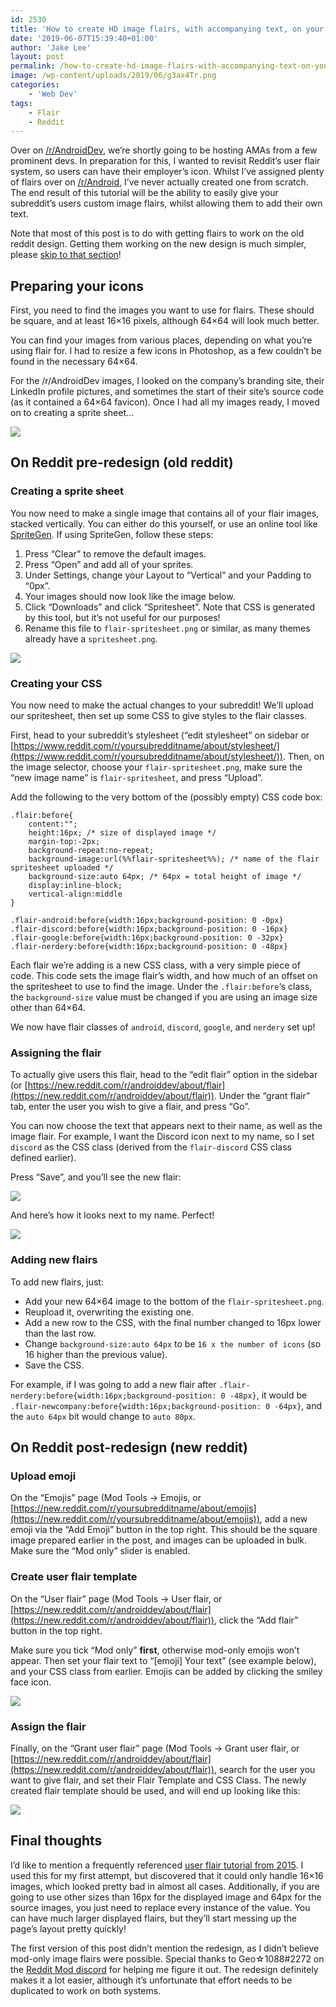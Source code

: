```yaml
---
id: 2530
title: 'How to create HD image flairs, with accompanying text, on your subreddit'
date: '2019-06-07T15:39:40+01:00'
author: 'Jake Lee'
layout: post
permalink: /how-to-create-hd-image-flairs-with-accompanying-text-on-your-subreddit/
image: /wp-content/uploads/2019/06/g3ax4Tr.png
categories:
    - 'Web Dev'
tags:
    - Flair
    - Reddit
---
```


Over on [/r/AndroidDev](http://www.reddit.com/r/androiddev), we’re shortly going to be hosting AMAs from a few prominent devs. In preparation for this, I wanted to revisit Reddit’s user flair system, so users can have their employer’s icon. Whilst I’ve assigned plenty of flairs over on [/r/Android](http://www.reddit.com/r/android), I’ve never actually created one from scratch. The end result of this tutorial will be the ability to easily give your subreddit’s users custom image flairs, whilst allowing them to add their own text.

Note that most of this post is to do with getting flairs to work on the old reddit design. Getting them working on the new design is much simpler, please [skip to that section](#redesign)!

## Preparing your icons

First, you need to find the images you want to use for flairs. These should be square, and at least 16×16 pixels, although 64×64 will look much better.

You can find your images from various places, depending on what you’re using flair for. I had to resize a few icons in Photoshop, as a few couldn’t be found in the necessary 64×64.

For the /r/AndroidDev images, I looked on the company’s branding site, their LinkedIn profile pictures, and sometimes the start of their site’s source code (as it contained a 64×64 favicon). Once I had all my images ready, I moved on to creating a sprite sheet…

[![](/wp-content/uploads/2019/06/ODlJX4O.png)](/wp-content/uploads/2019/06/ODlJX4O.png)

## On Reddit pre-redesign (old reddit)

### Creating a sprite sheet

You now need to make a single image that contains all of your flair images, stacked vertically. You can either do this yourself, or use an online tool like [SpriteGen](https://spritegen.website-performance.org/). If using SpriteGen, follow these steps:

1. Press “Clear” to remove the default images.
2. Press “Open” and add all of your sprites.
3. Under Settings, change your Layout to “Vertical” and your Padding to “0px”.
4. Your images should now look like the image below.
5. Click “Downloads” and click “Spritesheet”. Note that CSS is generated by this tool, but it’s not useful for our purposes!
6. Rename this file to `flair-spritesheet.png` or similar, as many themes already have a `spritesheet.png`.

[![](/wp-content/uploads/2019/06/OWIg1HX.png)](/wp-content/uploads/2019/06/OWIg1HX.png)

### Creating your CSS

You now need to make the actual changes to your subreddit! We’ll upload our spritesheet, then set up some CSS to give styles to the flair classes.

First, head to your subreddit’s stylesheet (“edit stylesheet” on sidebar or [https://www.reddit.com/r/yoursubredditname/about/stylesheet/](https://www.reddit.com/r/yoursubredditname/about/stylesheet/)). Then, on the image selector, choose your `flair-spritesheet.png`, make sure the “new image name” is `flair-spritesheet`, and press “Upload”.

Add the following to the very bottom of the (possibly empty) CSS code box:

```
.flair:before{
    content:"";
    height:16px; /* size of displayed image */
    margin-top:-2px;
    background-repeat:no-repeat;
    background-image:url(%%flair-spritesheet%%); /* name of the flair spritesheet uploaded */
    background-size:auto 64px; /* 64px = total height of image */
    display:inline-block;
    vertical-align:middle
}

.flair-android:before{width:16px;background-position: 0 -0px}
.flair-discord:before{width:16px;background-position: 0 -16px}
.flair-google:before{width:16px;background-position: 0 -32px}
.flair-nerdery:before{width:16px;background-position: 0 -48px}
```

Each flair we’re adding is a new CSS class, with a very simple piece of code. This code sets the image flair’s width, and how much of an offset on the spritesheet to use to find the image. Under the `.flair:before`‘s class, the `background-size` value must be changed if you are using an image size other than 64×64.

We now have flair classes of `android`, `discord`, `google`, and `nerdery` set up!

### Assigning the flair

To actually give users this flair, head to the “edit flair” option in the sidebar (or [https://new.reddit.com/r/androiddev/about/flair](https://new.reddit.com/r/androiddev/about/flair)). Under the “grant flair” tab, enter the user you wish to give a flair, and press “Go”.

You can now choose the text that appears next to their name, as well as the image flair. For example, I want the Discord icon next to my name, so I set `discord` as the CSS class (derived from the `flair-discord` CSS class defined earlier).

Press “Save”, and you’ll see the new flair:

[![](/wp-content/uploads/2019/06/g3ax4Tr.png)](/wp-content/uploads/2019/06/g3ax4Tr.png)

And here’s how it looks next to my name. Perfect!

[![](/wp-content/uploads/2019/06/aw1ZpWY.png)](/wp-content/uploads/2019/06/aw1ZpWY.png)

### Adding new flairs

To add new flairs, just:

- Add your new 64×64 image to the bottom of the `flair-spritesheet.png`.
- Reupload it, overwriting the existing one.
- Add a new row to the CSS, with the final number changed to 16px lower than the last row.
- Change `background-size:auto 64px` to be `16 x the number of icons` (so 16 higher than the previous value).
- Save the CSS.

For example, if I was going to add a new flair after `.flair-nerdery:before{width:16px;background-position: 0 -48px}`, it would be `.flair-newcompany:before{width:16px;background-position: 0 -64px}`, and the `auto 64px` bit would change to `auto 80px`.

## On Reddit post-redesign (new reddit)

### Upload emoji

On the “Emojis” page (Mod Tools -&gt; Emojis, or [https://new.reddit.com/r/yoursubredditname/about/emojis](https://new.reddit.com/r/yoursubredditname/about/emojis)), add a new emoji via the “Add Emoji” button in the top right. This should be the square image prepared earlier in the post, and images can be uploaded in bulk. Make sure the “Mod only” slider is enabled.

### Create user flair template

On the “User flair” page (Mod Tools -&gt; User flair, or [https://new.reddit.com/r/androiddev/about/flair](https://new.reddit.com/r/androiddev/about/flair)), click the “Add flair” button in the top right.

Make sure you tick “Mod only” **first**, otherwise mod-only emojis won’t appear. Then set your flair text to “\[emoji\] Your text” (see example below), and your CSS class from earlier. Emojis can be added by clicking the smiley face icon.

[![](/wp-content/uploads/2019/06/xK1PPIi.png)](/wp-content/uploads/2019/06/xK1PPIi.png)

### Assign the flair

Finally, on the “Grant user flair” page (Mod Tools -&gt; Grant user flair, or [https://new.reddit.com/r/androiddev/about/flair](https://new.reddit.com/r/androiddev/about/flair)), search for the user you want to give flair, and set their Flair Template and CSS Class. The newly created flair template should be used, and will end up looking like this:

[![](/wp-content/uploads/2019/06/CrbrE44.png)](/wp-content/uploads/2019/06/CrbrE44.png)

## Final thoughts

I’d like to mention a frequently referenced [user flair tutorial from 2015](https://www.reddit.com/r/csshelp/wiki/userflair). I used this for my first attempt, but discovered that it could only handle 16×16 images, which looked pretty bad in almost all cases. Additionally, if you are going to use other sizes than 16px for the displayed image and 64px for the source images, you just need to replace every instance of the value. You can have much larger displayed flairs, but they’ll start messing up the page’s layout pretty quickly!

The first version of this post didn’t mention the redesign, as I didn’t believe mod-only image flairs were possible. Special thanks to <span class="username">Geo☆1088</span><span class="discriminator">\#2272 on the [Reddit Mod discord](https://discord.gg/exJwjth) for helping me figure it out. The redesign definitely makes it a lot easier, although it’s unfortunate that effort needs to be duplicated to work on both systems.</span>